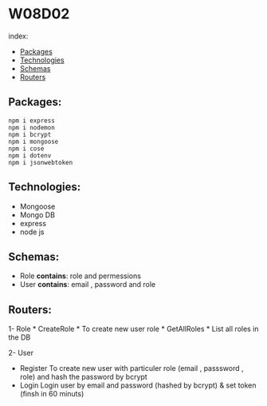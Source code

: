 # W08D02

index:

* [Packages](#Packages)
* [Technologies](#technologies)
* [Schemas](#Schemas)
* [Routers](#Routers)

## Packages:
```
npm i express
npm i nodemon
npm i bcrypt
npm i mongoose
npm i cose
npm i dotenv
npm i jsonwebtoken 
 ```


## Technologies:
* Mongoose
* Mongo DB
* express
* node js


## Schemas:
 * Role
 **contains**: role and permessions
 * User
 **contains**: email , password and role

 ## Routers:
 1- Role
    * CreateRole
           * To create new user role 
    * GetAllRoles
           * List all roles in the DB
  
 2- User
   * Register
           To create new user with particuler role (email , passsword , role) and hash the password by bcrypt
   * Login
           Login user by email and password (hashed by bcrypt) & set token (finsh in 60 minuts)
  
  

  
 
